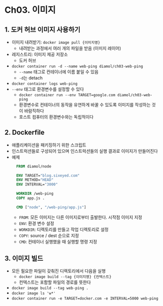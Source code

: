 # Ch03. 이미지

## 1. 도커 허브 이미지 사용하기
* 이미지 내려받기: `docker image pull {이미지명}`
  * 내려받는 과정에서 여러 개의 파일을 받음 (이미지 레이어)
* 레지스트리: 이미지 제공 저장소
  * 도커 허브
* `docker container run -d --name web-ping diamol/ch03-web-ping`
  * `--name` 태그로 컨테이너에 이름 붙일 수 있음
  * `-d`는 detach 
* `docker container logs web-ping`
* `--env` 태그로 환경변수를 설정할 수 있다
  * `docker container run --env TARGET=google.com diamol/ch03-web-ping`
  * 환경변수로 컨테이너의 동작을 유연하게 바꿀 수 있도록 이미지를 작성하는 것이 바람직하다
  * 호스트 컴퓨터의 환경변수와는 독립적이다

## 2. Dockerfile
* 애플리케이션을 패키징하기 위한 스크립트
* 인스트럭션들로 구성되어 있으며 인스트럭션들의 실행 결과로 이미지가 만들어진다
* 예제
  ```dockerfile
    FROM diamol/node
    
    ENV TARGET="blog.sixeyed.com"
    ENV METHOD="HEAD"
    ENV INTERVAL="3000"
    
    WORKDIR /web-ping
    COPY app.js .
    
    CMD ["node", "/web-ping/app.js"]
  ```
  * `FROM`: 모든 이미지는 다른 이미지로부터 출발한다. 시작점 이미지 지정
  * `ENV`: 환경 변수 설정
  * `WORKDIR`: 디렉토리를 만들고 작업 디렉토리로 설정
  * `COPY`: source / dest 순으로 지정
  * `CMD`: 컨테이너 실행했을 때 실행할 명령 지정

## 3. 이미지 빌드
* 모든 필요한 파일이 갖춰진 디렉토리에서 다음을 실행
  * `docker image build --tag {이미지명} {컨텍스트}`
  * 컨텍스트는 포함할 파일의 경로를 뜻한다
* `docker image build --tag web-ping .`
* `docker image ls 'w*'`
* `docker container run -e TARGET=docker.com -e INTERVAL=5000 web-ping`
